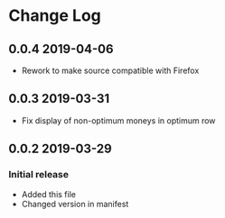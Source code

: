 # Change Log

## 0.0.4 2019-04-06
- Rework to make source compatible with Firefox

## 0.0.3 2019-03-31
- Fix display of non-optimum moneys in optimum row

## 0.0.2 2019-03-29
### Initial release
- Added this file
- Changed version in manifest
